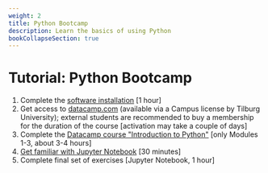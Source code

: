 ```yaml
---
weight: 2
title: Python Bootcamp
description: Learn the basics of using Python
bookCollapseSection: true
---
```


# Tutorial: Python Bootcamp

<!--
## Learning goals

- Enable you to write and execute simple code in Python
- Familairizing with interface:
- Familiarize with basic programming concepts
  - Loading packages
  - Variables
  - Looping
  - String manipulations (e.g., `.replace`)
  - Regular expressions (`import re`)
  - Dictionaries (for JSON objects)
  - Arrays for looping through a list of text
  - Functions
  - Error handling (`try` and `except`)
- Reading from and writing to ASCII files (e.g., .txt, .csv)
- Know where to look for help (e.g., Stackoverflow)
-->

1. Complete the [software installation](../software) [1 hour]
2. Get access to [datacamp.com](https://datacamp.com) (available via a Campus license by Tilburg University); external students are recommended to buy a membership for the duration of the course [activation may take a couple of days]
3. Complete the [Datacamp course "Introduction to Python"](https://learn.datacamp.com/courses/intro-to-python-for-data-science) [only Modules 1-3, about 3-4 hours]
4. [Get familiar with Jupyter Notebook](https://www.youtube.com/watch?v=HW29067qVWk) [30 minutes]
5. Complete final set of exercises [Jupyter Notebook, 1 hour]

